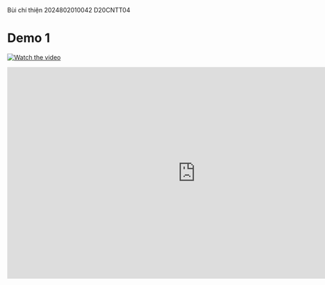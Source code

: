Bùi chí thiện 
2024802010042
D20CNTT04
# Demo 1

[![Watch the video](https://i.sstatic.net/Vp2cE.png)](https://www.youtube.com/watch?v=pho0UmnMsYE)

<iframe width="866" height="487" src="https://www.youtube.com/embed/pho0UmnMsYE" title="Demo bài tập thực hành" frameborder="0" allow="accelerometer; autoplay; clipboard-write; encrypted-media; gyroscope; picture-in-picture; web-share" referrerpolicy="strict-origin-when-cross-origin" allowfullscreen></iframe>
